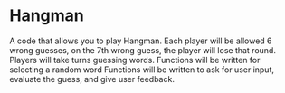 # Hangman
A code that allows you to play Hangman.
Each player will be allowed 6 wrong guesses, on the 7th wrong guess, the player will lose that round.
Players will take turns guessing words. 
Functions will be written for selecting a random word
Functions will be written to ask for user input, evaluate the guess, and give user feedback.
